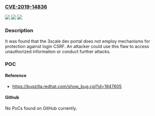 ### [CVE-2019-14836](https://cve.mitre.org/cgi-bin/cvename.cgi?name=CVE-2019-14836)
![](https://img.shields.io/static/v1?label=Product&message=3scale%20API%20Management&color=blue)
![](https://img.shields.io/static/v1?label=Version&message=!%201.13.0-17%20&color=brighgreen)
![](https://img.shields.io/static/v1?label=Vulnerability&message=Cross-Site%20Request%20Forgery%20(CSRF)&color=brighgreen)

### Description

It was found that the 3scale dev portal does not employ mechanisms for protection against login CSRF. An attacker could use this flaw to access unauthorized information or conduct further attacks.

### POC

#### Reference
- https://bugzilla.redhat.com/show_bug.cgi?id=1847605

#### Github
No PoCs found on GitHub currently.

